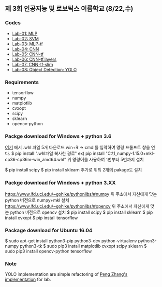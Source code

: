 ## 제 3회 인공지능 및 로보틱스 여름학교 (8/22,수)

### Codes
- [Lab-01: MLP](https://github.com/yonsei-cilab/kros-2018-summer/tree/master/lab-01-MLP)
- [Lab-02: SVM](https://github.com/yonsei-cilab/kros-2018-summer/tree/master/lab-02-SVM)
- [Lab-03: MLP-tf](https://github.com/yonsei-cilab/kros-2018-summer/tree/master/lab-03-MLP-tf)
- [Lab-04: CNN](https://github.com/yonsei-cilab/kros-2018-summer/tree/master/lab-04-CNN)
- [Lab-05: CNN-tf](https://github.com/yonsei-cilab/kros-2018-summer/tree/master/lab-05-CNN-tf.nn)
- [Lab-06: CNN-tf.layers](https://github.com/yonsei-cilab/kros-2018-summer/tree/master/lab-05-CNN-tf.nn)
- [Lab-07: CNN-tf-slim](https://github.com/yonsei-cilab/kros-2018-summer/tree/master/lab-07-CNN-slim)
- [Lab-08: Object Detection: YOLO](https://github.com/yonsei-cilab/yolo-tensorflow)

### Requirements
- tensorflow
- numpy
- matplotlib
- cvxopt
- scipy
- sklearn 
- opencv-python

### Packge download for Windows + python 3.6
[여기](https://drive.google.com/open?id=1k707gyg--Lb_0uTTmBp7_BsllWR8gofH) 에서 .whl 파일 5개 다운로드
win+R -> cmd 를 입력하여 명령 프롬프트 창을 연다.
$ pip install ".whl파일 복사한 경로"
ex) pip install "C:\1_numpy-1.15.0+mkl-cp36-cp36m-win_amd64.whl"
위 명령어를 사용하여 1번부터 5번까지 설치

$ pip install scipy
$ pip install sklearn
추가로 위의 2개의 pakage도 설치

### Packge download for Windows + python 3.XX
https://www.lfd.uci.edu/~gohlke/pythonlibs/#numpy
위 주소에서 자신에게 맞는 python 버전으로 numpy+mkl 설치
https://www.lfd.uci.edu/~gohlke/pythonlibs/#opencv
위 주소에서 자신에게 맞는 python 버전으로 opencv 설치
$ pip install scipy
$ pip install sklearn
$ pip install cvxopt
$ pip install tensorflow

### Package download for Ubuntu 16.04
$ sudo apt-get install python3-pip python3-dev python-virtualenv python3-numpy python3-tk
$ sudo pip3 install matplotlib cvxopt scipy sklearn
$ sudo pip3 install opencv-python tensorflow

### Note
YOLO implementation are simple refactoring of [Peng Zhang's implementation](https://github.com/hizhangp/yolo_tensorflow) for lab.

